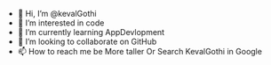 - 👋 Hi, I’m @kevalGothi
- 👀 I’m interested in code
- 🌱 I’m currently learning AppDevlopment
- 💞️ I’m looking to collaborate on GitHub
- 📫 How to reach me be More taller Or Search KevalGothi in Google

<!---
kevalGothi/kevalGothi is a ✨ special ✨ repository because its `README.md` (this file) appears on your GitHub profile.
You can click the Preview link to take a look at your changes.
--->
